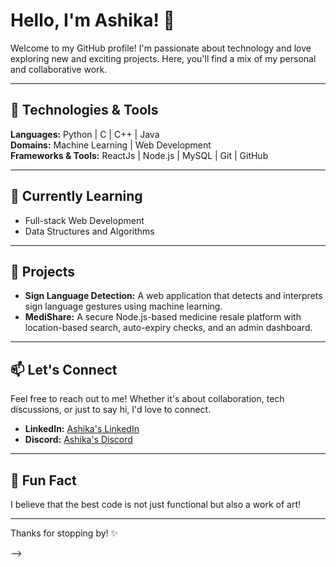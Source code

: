 # Hello, I'm Ashika! 👋

Welcome to my GitHub profile! I'm passionate about technology and love exploring new and exciting projects. Here, you'll find a mix of my personal and collaborative work.

---

## 🔧 Technologies & Tools  
**Languages:** Python | C | C++ | Java  
**Domains:** Machine Learning | Web Development  
**Frameworks & Tools:** ReactJs | Node.js | MySQL | Git | GitHub  

---

## 🌱 Currently Learning  
- Full-stack Web Development  
- Data Structures and Algorithms  

---

## 🚀 Projects  
- **Sign Language Detection:** A web application that detects and interprets sign language gestures using machine learning.  
- **MediShare:** A secure Node.js-based medicine resale platform with location-based search, auto-expiry checks, and an admin dashboard.  

---

## 📫 Let's Connect  
Feel free to reach out to me! Whether it's about collaboration, tech discussions, or just to say hi, I'd love to connect.  

- **LinkedIn:** [Ashika's LinkedIn](https://www.linkedin.com/in/ashika005/)  
- **Discord:** [Ashika's Discord](https://discord.gg/xFKyaDRN)

---

## 🌟 Fun Fact  
I believe that the best code is not just functional but also a work of art!  

---

Thanks for stopping by! ✨


-->
